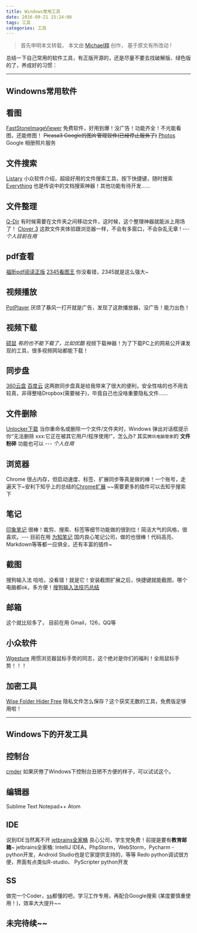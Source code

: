 ```yaml
---
title: Windows常用工具
date: 2016-09-21 15:24:00
tags: 工具
categories: 工具
---
```

>首先申明本文转载， 本文由 [Michael翔](http://michaelxiang.me/) 创作， 基于原文有所改动 !

总结一下自己常用的软件工具，有正版开源的，还是尽量不要去找破解版、绿色版的了，养成好的习惯：

-----------------------
## Windowns常用软件

## 看图
[FastStoneImageViewer](http://www.faststone.org/) 免费软件，好用到爆！没广告！功能齐全！不光能看图，还能修图！
~~Picasa3 Google的图片管理软件(已经停止服务了)~~
[Photos](https://photos.google.com/) Google 相册照片服务

## 文件搜索
[Listary](http://www.appinn.com/listary/) 小众软件介绍，超级好用的文件搜索工具，按下快捷键，随时搜索
[Everything](http://www.voidtools.com/) 也是传说中的文档搜索神器！其他功能有待开发……
<!-- more -->
## 文件整理
[Q-Dir](http://www.softpedia.com/get/PORTABLE-SOFTWARE/System/File-management/Portable-Q-Dir.shtml) 有时候需要在文件夹之间移动文件，这时候，这个整理神器就能派上用场了！
[Clover 3](http://cn.ejie.me/) 这款文件夹体验跟浏览器一样，不会有多窗口，不会杂乱无章 ! --- *个人目前在用*

## pdf查看
[福昕pdf阅读正版](http://www.foxitsoftware.cn/downloads/)
[2345看图王](http://pic.2345.com/) 你没看错，2345就是这么强大~

## 视频播放
[PotPlayer](http://www.potplayer.org/) 厌烦了暴风一打开就是广告，发现了这款播放器，没广告！能力出色！

## 视频下载
[硕鼠](http://www.flvcd.com/) *有的也不能下载了，比如优酷*    视频下载神器！为了下载PC上的网易公开课发现的工具，很多视频网站都能下载！

## 同步盘
[360云盘](https://c-t.yunpan.360.cn/)
[百度云](https://pan.baidu.com/)
这两款同步盘真是给我带来了很大的便利，安全性啥的也不用去较真，非得整啥Dropbox(需要梯子)，毕竟自己也没啥重要隐私文件……

## 文件删除

[Unlocker下载](http://www.softpedia.com/dyn-search.php?search_term=unlocker+) 当你重命名或删除一个文件/文件夹时，Windows 弹出对话框提示你“无法删除 xxx:它正在被其它用户/程序使用!”，怎么办?
其实`腾讯电脑管家`的 **文件粉碎** 功能也可以 --- *个人在用*

## 浏览器

Chrome 很占内存，但启动速度、标签、扩展同步等真是做的棒！一个账号，走遍天下~安利下知乎上的总结的[Chrome扩展](http://zhuanlan.zhihu.com/michael-xox/20356820) ~~需要更多的插件可以去知乎搜索下

## 笔记

[印象笔记](https://www.yinxiang.com/) 很棒！裁剪、搜索、标签等细节功能做的很到位！简洁大气的风格，很喜欢。--- 目前在用
[为知笔记](http://www.wiz.cn/) 国内良心笔记公司，做的也很棒！代码高亮、Markdown等等都一应俱全，还有丰富的插件~

## 截图
搜狗输入法 哈哈，没看错！就是它！安装截图扩展之后，快捷键就能截图，哪个电脑都ok，多方便！[搜狗输入法技巧总结](http://michaelxiang.me/2015/12/28/tools-sougoupinyin/)

## 邮箱
这个就比较多了， 目前在用 Gmail，126，QQ等

## 小众软件
[Wgesture](http://www.yingdev.com/projects/wgestures) 用惯浏览器鼠标手势的同志，这个绝对是你们的福利！全局鼠标手势！！！

## 加密工具
[Wise Folder Hider Free](http://www.wisecleaner.com/wise-folder-hider-free.html) 隐私文件怎么保存？这个获奖无数的工具，免费版足够用啦！

-----------------------
## Windows下的开发工具

## 控制台
[cmder](http://cmder.net/) 如果厌倦了Windows下控制台丑陋不方便的样子，可以试试这个。

## 编辑器
Sublime Text
Notepad++
Atom

## IDE
说到IDE当然离不开 [jetbrains全家桶](https://www.jetbrains.com/idea/) 良心公司，学生党免费！前提是要有**教育邮箱**~
jetbrains全家桶: IntelliJ IDEA，PhpStorm，WebStorm，Pycharm -python开发，Android Studio也是它家提供支持的，等等
Redo python调试很方便，界面有点类似R-studio、
PyScripter python开发

## SS
做完一个Coder，[ss](https://6d1b.cc)都懂的吧，学习工作专用，再配合Google搜索 (某度要慎重使用！)，效率大大提升~~

## 未完待续~~